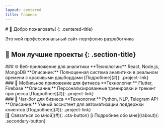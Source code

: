 ```yaml
---
layout: centered
title: Главная
---
```


<div class="hero">
# 👋 Добро пожаловать! {: .centered-title}

Это мой профессиональный сайт-портфолио разработчика
</div>

## 🚀 Мои лучшие проекты {: .section-title}

<div class="projects-grid">

<div class="project-card">
### 🌐 Веб-приложение для аналитики
**Технологии:** React, Node.js, MongoDB  
**Описание:** Полноценная система аналитики в реальном времени с красивыми дашбордами  
[Подробнее](#){: .project-link}
</div>

<div class="project-card">
### 📱 Мобильное приложение для фитнеса
**Технологии:** Flutter, Firebase  
**Описание:** Персонализированные тренировки и трекинг прогресса  
[Подробнее](#){: .project-link}
</div>

<div class="project-card">
### 🤖 Чат-бот для бизнеса
**Технологии:** Python, NLP, Telegram API  
**Описание:** Умный ассистент для автоматизации поддержки клиентов  
[Подробнее](#){: .project-link}
</div>

</div>

<div class="cta-section">
[📨 Связаться со мной](#){: .cta-button}  
[ℹ️ Подробнее обо мне](/about){: .secondary-button}
</div>
